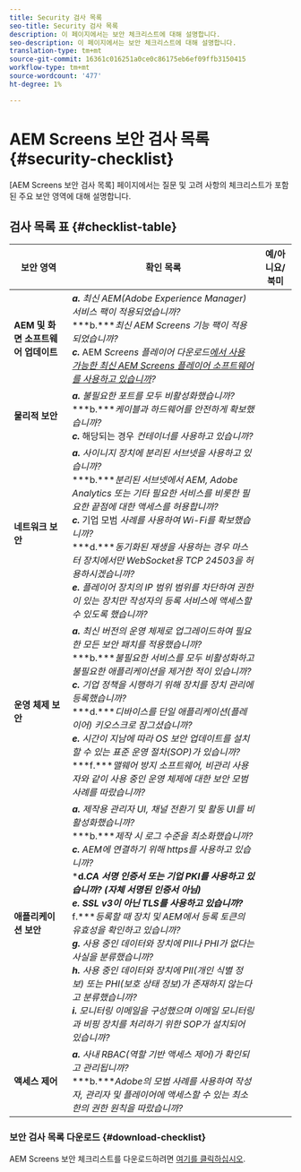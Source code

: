 ```yaml
---
title: Security 검사 목록
seo-title: Security 검사 목록
description: 이 페이지에서는 보안 체크리스트에 대해 설명합니다.
seo-description: 이 페이지에서는 보안 체크리스트에 대해 설명합니다.
translation-type: tm+mt
source-git-commit: 16361c016251a0ce0c86175eb6ef09ffb3150415
workflow-type: tm+mt
source-wordcount: '477'
ht-degree: 1%

---
```



# AEM Screens 보안 검사 목록  {#security-checklist}

[AEM Screens 보안 검사 목록] 페이지에서는 질문 및 고려 사항의 체크리스트가 포함된 주요 보안 영역에 대해 설명합니다.

## 검사 목록 표 {#checklist-table}

| **보안 영역** | **확인 목록** | **예/아니요/북미** |
|---|---|---|
| **AEM 및 화면 소프트웨어 업데이트** | ***a.*** *최신 AEM(Adobe Experience Manager) 서비스 팩이 적용되었습니까?* <br>***b.****최신 AEM Screens 기능 팩이 적용되었습니까?*<br>***c.*** AEM *Screens 플레이어 다운로드[에서 사용 가능한 최신 AEM Screens 플레이어 소프트웨어를 사용하고 있습니까](https://download.macromedia.com/screens/)?* |
| **물리적 보안** | ***a.*** *불필요한 포트를 모두 비활성화했습니까?* <br>***b.****케이블과 하드웨어를 안전하게 확보했습니까?*<br>***c.*** 해당되는 경우 *컨테이너를 사용하고 있습니까?* |
| **네트워크 보안** | ***a.*** *사이니지 장치에 분리된 서브넷을 사용하고 있습니까?* <br>***b.****분리된 서브넷에서 AEM, Adobe Analytics 또는 기타 필요한 서비스를 비롯한 필요한 끝점에 대한 액세스를 허용합니까?*<br>***c.*** 기업 모범 *사례를 사용하여 Wi-Fi를 확보했습니까?* <br>***d.****동기화된 재생을 사용하는 경우 마스터 장치에서만 WebSocket용 TCP 24503을 허용하시겠습니까?*<br>***e.*** *플레이어 장치의 IP 범위 범위를 차단하여 권한이 있는 장치만 작성자의 등록 서비스에 액세스할 수 있도록 했습니까?* |
| **운영 체제 보안** | ***a.*** *최신 버전의 운영 체제로 업그레이드하여 필요한 모든 보안 패치를 적용했습니까?* <br>***b.****불필요한 서비스를 모두 비활성화하고 불필요한 애플리케이션을 제거한 적이 있습니까?*<br>***c.*** *기업 정책을 시행하기 위해 장치를 장치 관리에 등록했습니까?* <br>***d.****디바이스를 단일 애플리케이션(플레이어) 키오스크로 잠그셨습니까?*<br>***e.*** *시간이 지남에 따라 OS 보안 업데이트를 설치할 수 있는 표준 운영 절차(SOP)가 있습니까?*<br>***f.****맬웨어 방지 소프트웨어, 비관리 사용자와 같이 사용 중인 운영 체제에 대한 보안 모범 사례를 따랐습니까?* |
| **애플리케이션 보안** | ***a.*** *제작용 관리자 UI, 채널 전환기 및 활동 UI를 비활성화했습니까?* <br>***b.****제작 시 로그 수준을 최소화했습니까?*<br>***c.*** *AEM에 연결하기 위해 https를 사용하고 있습니까?* <br>***d.****CA 서명 인증서 또는 기업 PKI를 사용하고 있습니까? (자체 서명된 인증서 아님)*<br>***e.**** SSL v3이 아닌 TLS를 사용하고 있습니까?*<br>*** f.****등록할 때 장치 및 AEM에서 등록 토큰의 유효성을 확인하고 있습니까?*<br> ***g.*** *사용 중인 데이터와 장치에 PII나 PHI가 없다는 사실을 분류했습니까?*<br> ***h.*** *사용 중인 데이터와 장치에 PII(개인 식별 정보) 또는 PHI(보호 상태 정보)가 존재하지 않는다고 분류했습니까?*<br> ***i.*** *모니터링 이메일을 구성했으며 이메일 모니터링과 비핑 장치를 처리하기 위한 SOP가 설치되어 있습니까?* |
| **액세스 제어** | ***a.*** *사내 RBAC(역할 기반 액세스 제어)가 확인되고 관리됩니까?* <br>***b.****Adobe의 모범 사례를 사용하여 작성자, 관리자 및 플레이어에 액세스할 수 있는 최소한의 권한 원칙을 따랐습니까?* |

### 보안 검사 목록 다운로드 {#download-checklist}

AEM Screens 보안 체크리스트를 다운로드하려면 [여기를 클릭하십시오](/help/user-guide/assets/AEMScreens-SecurityChecklist.pdf).